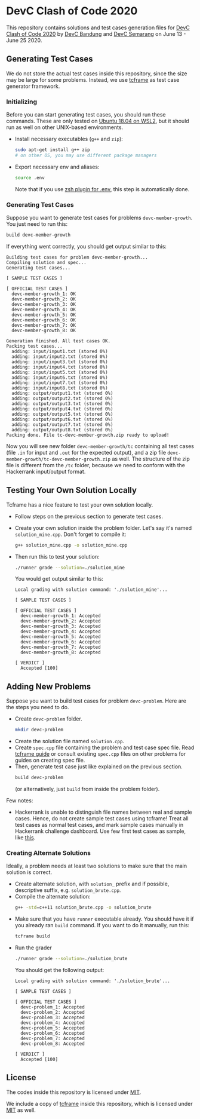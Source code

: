 # DevC Clash of Code 2020

This repository contains solutions and test cases generation files for [DevC Clash of Code 2020](https://devcbandung.github.io/clashofcode) by [DevC Bandung](https://www.facebook.com/groups/DevCBandung) and [DevC Semarang](https://www.facebook.com/groups/DevCSemarang) on June 13 - June 25 2020.

## Generating Test Cases

We do not store the actual test cases inside this repository, since the size may be large for some problems. Instead, we use [tcframe](https://tcframe.toki.id/) as test case generator framework.

### Initializing

Before you can start generating test cases, you should run these commands. These are only tested on [Ubuntu 18.04 on WSL2](https://wiki.ubuntu.com/WSL), but it should run as well on other UNIX-based environments.

- Install necessary executables (`g++` and `zip`):
    ```bash
    sudo apt-get install g++ zip
    # on other OS, you may use different package managers
    ```
- Export necessary env and aliases:
    ```bash
    source .env
    ```
    Note that if you use [zsh plugin for .env](https://github.com/johnhamelink/env-zsh), this step is automatically done.

### Generating Test Cases

Suppose you want to generate test cases for problems `devc-member-growth`. You just need to run this:

```bash
build devc-member-growth
```

If everything went correctly, you should get output similar to this:

```
Building test cases for problem devc-member-growth...
Compiling solution and spec...
Generating test cases...

[ SAMPLE TEST CASES ]

[ OFFICIAL TEST CASES ]
  devc-member-growth_1: OK
  devc-member-growth_2: OK
  devc-member-growth_3: OK
  devc-member-growth_4: OK
  devc-member-growth_5: OK
  devc-member-growth_6: OK
  devc-member-growth_7: OK
  devc-member-growth_8: OK

Generation finished. All test cases OK.
Packing test cases...
  adding: input/input1.txt (stored 0%)
  adding: input/input2.txt (stored 0%)
  adding: input/input3.txt (stored 0%)
  adding: input/input4.txt (stored 0%)
  adding: input/input5.txt (stored 0%)
  adding: input/input6.txt (stored 0%)
  adding: input/input7.txt (stored 0%)
  adding: input/input8.txt (stored 0%)
  adding: output/output1.txt (stored 0%)
  adding: output/output2.txt (stored 0%)
  adding: output/output3.txt (stored 0%)
  adding: output/output4.txt (stored 0%)
  adding: output/output5.txt (stored 0%)
  adding: output/output6.txt (stored 0%)
  adding: output/output7.txt (stored 0%)
  adding: output/output8.txt (stored 0%)
Packing done. File tc-devc-member-growth.zip ready to upload!
```

Now you will see new folder `devc-member-growth/tc` containing all test cases (file `.in` for input and `.out` for the expected output), and a zip file `devc-member-growth/tc-devc-member-growth.zip` as well. The structure of the zip file is different from the `/tc` folder, because we need to conform with the Hackerrank input/output format.

## Testing Your Own Solution Locally

Tcframe has a nice feature to test your own solution locally.

- Follow steps on the previous section to generate test cases.
- Create your own solution inside the problem folder. Let's say it's named `solution_mine.cpp`. Don't forget to compile it:
    ```bash
    g++ solution_mine.cpp -o solution_mine.cpp
    ```
- Then run this to test your solution:
    ```bash
    ./runner grade --solution=./solution_mine
    ```

    You would get output similar to this:
    ```
    Local grading with solution command: './solution_mine'...

    [ SAMPLE TEST CASES ]

    [ OFFICIAL TEST CASES ]
      devc-member-growth_1: Accepted
      devc-member-growth_2: Accepted
      devc-member-growth_3: Accepted
      devc-member-growth_4: Accepted
      devc-member-growth_5: Accepted
      devc-member-growth_6: Accepted
      devc-member-growth_7: Accepted
      devc-member-growth_8: Accepted

    [ VERDICT ]
      Accepted [100]
    ```

## Adding New Problems

Suppose you want to build test cases for problem `devc-problem`. Here are the steps you need to do.

- Create `devc-problem` folder.
    ```bash
    mkdir devc-problem
    ```
- Create the solution file named `solution.cpp`.
- Create `spec.cpp` file containing the problem and test case spec file. Read [tcframe guide](https://tcframe.toki.id/en/stable/getting-started/getting-started.html#writing-spec-file) or consult existing `spec.cpp` files on other problems for guides on creating spec file.
- Then, generate test case just like explained on the previous section.
    ```bash
    build devc-problem
    ```
    (or alternatively, just `build` from inside the problem folder).

Few notes:
- Hackerrank is unable to distinguish file names between real and sample cases. Hence, do not create sample test cases using tcframe! Treat all test cases as normal test cases, and mark sample cases manually in Hackerrank challenge dashboard. Use few first test cases as sample, like [this](https://github.com/devcbandung/devc-clash-of-code-2020/blob/master/devc-member-growth/spec.cpp#L31-L33).

### Creating Alternate Solutions

Ideally, a problem needs at least two solutions to make sure that the main solution is correct.

- Create alternate solution, with `solution_` prefix and if possible, descriptive suffix, e.g. `solution_brute.cpp`.
- Compile the alternate solution:
    ```bash
    g++ -std=c++11 solution_brute.cpp -o solution_brute
    ```
- Make sure that you have `runner` executable already. You should have it if you already ran `build` command. If you want to do it manually, run this:
    ```bash
    tcframe build
    ```
- Run the grader
    ```bash
    ./runner grade --solution=./solution_brute
    ```
    You should get the following output:
    ```
    Local grading with solution command: './solution_brute'...

    [ SAMPLE TEST CASES ]

    [ OFFICIAL TEST CASES ]
      devc-problem_1: Accepted
      devc-problem_2: Accepted
      devc-problem_3: Accepted
      devc-problem_4: Accepted
      devc-problem_5: Accepted
      devc-problem_6: Accepted
      devc-problem_7: Accepted
      devc-problem_8: Accepted

    [ VERDICT ]
      Accepted [100]
    ```

## License

The codes inside this repository is licensed under [MIT](https://github.com/devcbandung/clashofcode-testdata/blob/master/LICENSE.txt).

We include a copy of [tcframe](https://tcframe.toki.id/) inside this repository, which is licensed under [MIT](https://github.com/devcbandung/clashofcode-testdata/blob/master/tcframe/LICENSE.txt) as well.
